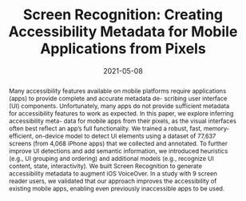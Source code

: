---
abstract: |-
  Many accessibility features available on mobile platforms require applications (apps) to provide complete and accurate metadata de- scribing user interface (UI) components. Unfortunately, many apps do not provide sufficient metadata for accessibility features to work as expected. In this paper, we explore inferring accessibility meta- data for mobile apps from their pixels, as the visual interfaces often best reflect an app’s full functionality. We trained a robust, fast, memory-efficient, on-device model to detect UI elements using a dataset of 77,637 screens (from 4,068 iPhone apps) that we collected and annotated. To further improve UI detections and add semantic information, we introduced heuristics (e.g., UI grouping and ordering) and additional models (e.g., recognize UI content, state, interactivity). We built Screen Recognition to generate accessibility metadata to augment iOS VoiceOver. In a study with 9 screen reader users, we validated that our approach improves the accessibility of existing mobile apps, enabling even previously inaccessible apps to be used.
authors:
- Xiaoyi Zhang
- Lilian de Greef
- Amanda Swearngin
- Samuel White
- Kyle Murray
- Lisa Yu
- Qi Shan
- Jeffrey Nichols
- Jason Wu
- Chris Fleizach
- Aaron Everitt
- Jeffrey P. Bigham
bibtex: |-
  @inproceedings{10.1145/3411764.3445186,
    author = {Zhang, Xiaoyi and de Greef, Lilian and Swearngin, Amanda and White, Samuel and Murray, Kyle and Yu, Lisa and Shan, Qi and Nichols, Jeffrey and Wu, Jason and Fleizach, Chris and Everitt, Aaron and Bigham, Jeffrey P},
    title = {Screen Recognition: Creating Accessibility Metadata for Mobile Applications from Pixels},
    year = {2021},
    isbn = {9781450380966},
    publisher = {Association for Computing Machinery},
    address = {New York, NY, USA},
    url = {https://doi.org/10.1145/3411764.3445186},
    doi = {10.1145/3411764.3445186},
    abstract = { Many accessibility features available on mobile platforms require applications (apps) to provide complete and accurate metadata describing user interface (UI) components. Unfortunately, many apps do not provide sufficient metadata for accessibility features to work as expected. In this paper, we explore inferring accessibility metadata for mobile apps from their pixels, as the visual interfaces often best reflect an app’s full functionality. We trained a robust, fast, memory-efficient, on-device model to detect UI elements using a dataset of 77,637 screens (from 4,068 iPhone apps) that we collected and annotated. To further improve UI detections and add semantic information, we introduced heuristics (e.g., UI grouping and ordering) and additional models (e.g., recognize UI content, state, interactivity). We built Screen Recognition to generate accessibility metadata to augment iOS VoiceOver. In a study with 9 screen reader users, we validated that our approach improves the accessibility of existing mobile apps, enabling even previously inaccessible apps to be used. },
    booktitle = {Proceedings of the 2021 CHI Conference on Human Factors in Computing Systems},
    articleno = {275},
    numpages = {15},
    keywords = {mobile accessibility, ui detection, accessibility enhancement},
    location = {Yokohama, Japan},
    series = {CHI '21}
  }
blurb: |-
  Screen Recognition applies computer vision to automatically infer accessibility metadata for mobile apps from their pixels. Work from this project was published at CHI ’21 and released as an accessibility feature in iOS for VoiceOver.
citation: |-
  Xiaoyi Zhang, Lilian de Greef, Amanda Swearngin, Samuel White, Kyle Murray, Lisa Yu, Qi Shan, Jeffrey Nichols, Jason Wu, Chris Fleizach, Aaron Everitt, and Jeffrey P Bigham. 2021. Screen Recognition: Creating Accessibility Metadata for Mobile Applications from Pixels. In <i>Proceedings of the 2021 CHI Conference on Human Factors in Computing Systems</i> (<i>CHI '21</i>). Association for Computing Machinery, New York, NY, USA, Article 275, 1–15. DOI:https://doi.org/10.1145/3411764.3445186
conference: SIGCHI Conference on Human Factors in Computing Systems (CHI), 2021
date: 2021-05-08
image: '/img/pubs/ScreenRecognition_image.png'
location: 'Apple'
paper: /pdfs/ScreenRecognition.pdf
supplement: /pdfs/ScreenRecognition_Supplementary_Material.pdf
thumbnail: '/img/pubs/ScreenRecognition_thumbnail.jpg'
title: 'Screen Recognition: Creating Accessibility Metadata for Mobile Applications from Pixels'
video: 'https://www.youtube.com/watch?v=Z0pv0ZqFnC0'
video_embed: '<iframe width="450" height="300" src="https://www.youtube.com/embed/Z0pv0ZqFnC0" frameborder="0" allowfullscreen></iframe>'
year: 2019-2021
---